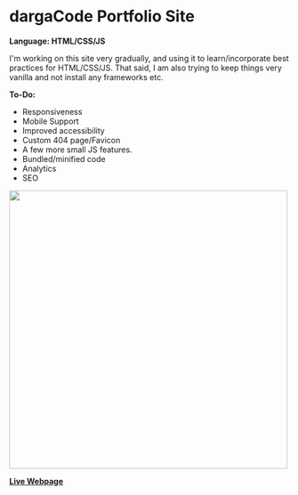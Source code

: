# dargaCode Portfolio Site
<strong>Language: HTML/CSS/JS</strong>

I'm working on this site very gradually, and using it to learn/incorporate best practices for HTML/CSS/JS. That said, I am also trying to keep things very vanilla and not install any frameworks etc. 

**To-Do:**
* Responsiveness
* Mobile Support
* Improved accessibility 
* Custom 404 page/Favicon
* A few more small JS features. 
* Bundled/minified code
* Analytics
* SEO

<img src ="http://dargacode.github.io/img/project-thumbnails/portfolio.jpg" width="500">

**<a href="http://dargacode.github.io"><b>Live Webpage</b></a>**
